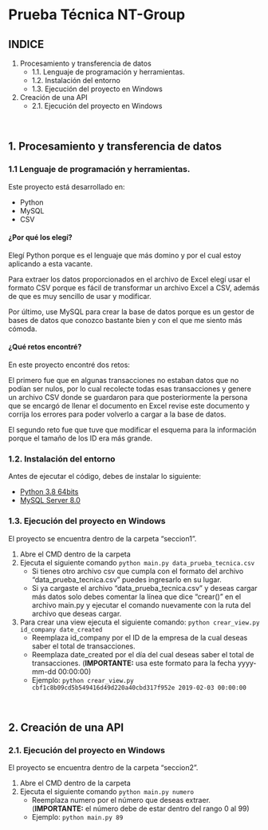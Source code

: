 # Prueba Técnica NT-Group

## INDICE 
1.	Procesamiento y transferencia de datos
    * 1.1.	Lenguaje de programación y herramientas.
    * 1.2.	 Instalación del entorno
    * 1.3.	 Ejecución del proyecto en Windows
2.	Creación de una API
    * 2.1.	 Ejecución del proyecto en Windows
    
<br>

## 1.	Procesamiento y transferencia de datos
### 1.1	 Lenguaje de programación y herramientas.
Este proyecto está desarrollado en: 
* Python
* MySQL
* CSV

#### ¿Por qué los elegí?
Elegí Python porque es el lenguaje que más domino y por el cual estoy aplicando a esta vacante.

Para extraer los datos proporcionados en el archivo de Excel elegí usar el formato CSV porque es fácil de transformar un archivo Excel a CSV, además de que es muy sencillo de usar y modificar.

Por último, use MySQL para crear la base de datos porque es un gestor de bases de datos que conozco bastante bien y con el que me siento más cómoda. 

#### ¿Qué retos encontré? 
En este proyecto encontré dos retos:

El primero fue que en algunas transacciones no estaban datos que no podían ser nulos, por lo cual recolecte todas esas transacciones y genere un archivo CSV donde se guardaron para que posteriormente la persona que se encargó de llenar el documento en Excel revise este documento y corrija los errores para poder volverlo a cargar a la base de datos.

El segundo reto fue que tuve que modificar el esquema para la información porque el tamaño de los ID era más grande. 

### 1.2.	Instalación del entorno
Antes de ejecutar el código, debes de instalar lo siguiente:
* [Python 3.8 64bits](https://www.python.org/downloads/)
* [MySQL Server 8.0](https://dev.mysql.com/downloads/installer/)

### 1.3.	 Ejecución del proyecto en Windows
El proyecto se encuentra dentro de la carpeta “seccion1”.
1.	Abre el CMD dentro de la carpeta 
2.	Ejecuta el siguiente comando `python main.py data_prueba_tecnica.csv`
    * Si tienes otro archivo csv que cumpla con el formato del archivo “data_prueba_tecnica.csv” puedes ingresarlo en su lugar.
    * Si ya cargaste el archivo “data_prueba_tecnica.csv” y deseas cargar más datos solo debes comentar la línea que dice “crear()” en el archivo main.py y ejecutar el comando nuevamente con la ruta del archivo que deseas cargar.
3.	Para crear una view ejecuta el siguiente comando: `python crear_view.py id_company date_created`
    * Reemplaza id_company por el ID de la empresa de la cual deseas saber el total de transacciones.
    * Reemplaza date_created por el día del cual deseas saber el total de transacciones. (**IMPORTANTE:** usa este formato para la fecha yyyy-mm-dd 00:00:00)
    * Ejemplo: `python crear_view.py cbf1c8b09cd5b549416d49d220a40cbd317f952e 2019-02-03 00:00:00`

<br>

## 2.	Creación de una API
### 2.1.	 Ejecución del proyecto en Windows
El proyecto se encuentra dentro de la carpeta “seccion2”.
1.	Abre el CMD dentro de la carpeta 
2.	Ejecuta el siguiente comando `python main.py numero`
    * Reemplaza numero por el número que deseas extraer. (**IMPORTANTE:** el número debe de estar dentro del rango 0 al 99)
    * Ejemplo: `python main.py 89`
